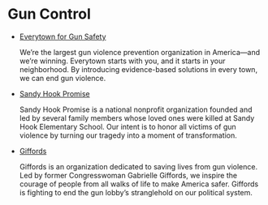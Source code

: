 # Gun Control 
- [Everytown for Gun Safety](https://everytown.org/)

  We’re the largest gun violence prevention organization in America—and we’re winning. Everytown starts with you, and it starts in your neighborhood. By introducing evidence-based solutions in every town, we can end gun violence.


- [Sandy Hook Promise](https://www.sandyhookpromise.org/)

  Sandy Hook Promise is a national nonprofit organization founded and led by several family members whose loved ones were killed at Sandy Hook Elementary School. Our intent is to honor all victims of gun violence by turning our tragedy into a moment of transformation. 

- [Giffords](https://giffords.org/)

    Giffords is an organization dedicated to saving lives from gun violence. Led by former Congresswoman Gabrielle Giffords, we inspire the courage of people from all walks of life to make America safer. Giffords is fighting to end the gun lobby’s stranglehold on our political system. 